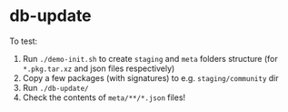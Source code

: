 # db-update

To test:

1. Run `./demo-init.sh` to create `staging` and `meta` folders structure (for `*.pkg.tar.xz` and json files respectively)
1. Copy a few packages (with signatures) to e.g. `staging/community` dir
1. Run `./db-update/`
1. Check the contents of `meta/**/*.json` files!
